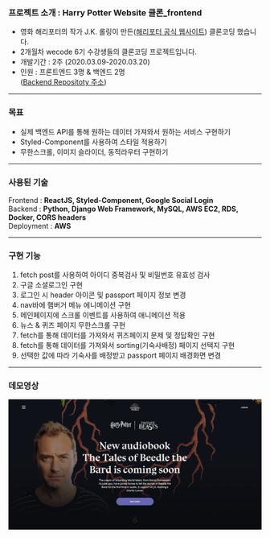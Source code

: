 ### 프로젝트 소개 : Harry Potter Website 클론\_frontend

- 영화 해리포터의 작가 J.K. 롤링이 만든([해리포터 공식 웹사이트](https://www.wizardingworld.com/)) 클론코딩 했습니다.
- 2개월차 wecode 6기 수강생들의 클론코딩 프로젝트입니다.
- 개발기간 : 2주 (2020.03.09-2020.03.20)
- 인원 : 프론트엔드 3명 & 백엔드 2명  
  ([Backend Repositoty 주소](https://github.com/wecode-bootcamp-korea/wezard-backend))

---

### 목표

- 실제 백엔드 API를 통해 원하는 데이터 가져와서 원하는 서비스 구현하기
- Styled-Component를 사용하여 스타일 적용하기
- 무한스크롤, 이미지 슬라이더, 동적라우터 구현하기

---

### 사용된 기술

Frontend : **ReactJS, Styled-Component, Google Social Login**  
Backend : **Python, Django Web Framework, MySQL, AWS EC2, RDS, Docker, CORS headers**  
Deployment : **AWS**

---

### 구현 기능

1. fetch post를 사용하여 아이디 중복검사 및 비밀번호 유효성 검사
2. 구글 소셜로그인 구현
3. 로그인 시 header 아이콘 및 passport 페이지 정보 변경
4. nav바에 햄버거 메뉴 에니메이션 구현
5. 메인페이지에 스크롤 이벤트를 사용하여 애니메이션 적용
6. 뉴스 & 퀴즈 페이지 무한스크롤 구현
7. fetch를 통해 데이터를 가져와서 퀴즈페이지 문제 및 정답확인 구현
8. fetch를 통해 데이터를 가져와서 sorting(기숙사배정) 페이지 선택지 구현
9. 선택한 값에 따라 기숙사를 배정받고 passport 페이지 배경화면 변경

---

### 데모영상

[![readme.png](./src/Images/readme.png)](https://youtu.be/Ly-o9a1oEkg)

